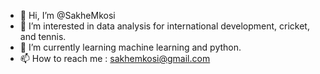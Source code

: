 - 👋 Hi, I’m @SakheMkosi
- 👀 I’m interested in data analysis for international development, cricket, and tennis.
- 🌱 I’m currently learning machine learning and python.
- 📫 How to reach me : sakhemkosi@gmail.com

<!---
SakheMkosi/SakheMkosi is a ✨ special ✨ repository because its `README.md` (this file) appears on your GitHub profile.
You can click the Preview link to take a look at your changes.
--->
